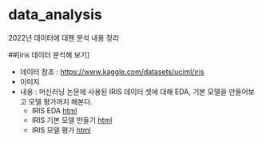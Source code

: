 # data_analysis
2022년 데이터에 대핸 분석 내용 정리


##[iris 데이터 분석해 보기]
  * 데이터 참조 : https://www.kaggle.com/datasets/uciml/iris
  * 이미지 
  * 내용 : 머신러닝 논문에 사용된 IRIS 데이터 셋에 대해 EDA, 기본 모델을 만들어보고 모델 평가까지 해본다.
  	* IRIS EDA [html](https://jus9298.github.io/data_analysis/IRIS_BASIC01.html)
	* IRIS 기본 모델 만들기 [html]()
	* IRIS 모델 평가 [html]()
